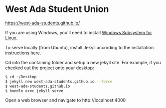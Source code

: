 # West Ada Student Union
https://west-ada-students.github.io/

If you are using Windows, you'll need to install [Windows Subsystem for Linux](https://docs.microsoft.com/en-us/windows/wsl/install-win10).

To serve locally (from Ubuntu), install Jekyll according to the installation instructions [here](https://jekyllrb.com/docs/).  

Cd into the containing folder and setup a new jekyll site. For example, if you checked out the project onto your desktop: 
```bash
$ cd ~/Desktop
$ jekyll new west-ada-students.github.io --force
$ west-ada-students.github.io
$ bundle exec jekyll serve
```
Open a web browser and navigate to http://localhost:4000  